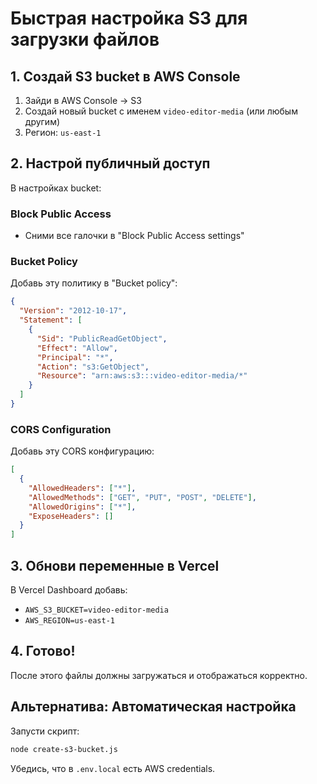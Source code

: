 # Быстрая настройка S3 для загрузки файлов

## 1. Создай S3 bucket в AWS Console

1. Зайди в AWS Console → S3
2. Создай новый bucket с именем `video-editor-media` (или любым другим)
3. Регион: `us-east-1`

## 2. Настрой публичный доступ

В настройках bucket:

### Block Public Access
- Сними все галочки в "Block Public Access settings"

### Bucket Policy
Добавь эту политику в "Bucket policy":

```json
{
  "Version": "2012-10-17",
  "Statement": [
    {
      "Sid": "PublicReadGetObject",
      "Effect": "Allow",
      "Principal": "*",
      "Action": "s3:GetObject",
      "Resource": "arn:aws:s3:::video-editor-media/*"
    }
  ]
}
```

### CORS Configuration
Добавь эту CORS конфигурацию:

```json
[
  {
    "AllowedHeaders": ["*"],
    "AllowedMethods": ["GET", "PUT", "POST", "DELETE"],
    "AllowedOrigins": ["*"],
    "ExposeHeaders": []
  }
]
```

## 3. Обнови переменные в Vercel

В Vercel Dashboard добавь:
- `AWS_S3_BUCKET=video-editor-media`
- `AWS_REGION=us-east-1`

## 4. Готово!

После этого файлы должны загружаться и отображаться корректно.

## Альтернатива: Автоматическая настройка

Запусти скрипт:
```bash
node create-s3-bucket.js
```

Убедись, что в `.env.local` есть AWS credentials.